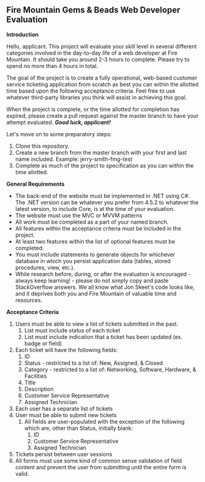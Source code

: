 ## Fire Mountain Gems & Beads Web Developer Evaluation
**Introduction**

Hello, applicant. This project will evaluate your skill level in several different categories involved in the day-to-day life of a web developer at Fire Mountain. It should take you around 2-3 hours to complete. Please try to spend no more than 4 hours in total.

The goal of the project is to create a fully operational, web-based customer service ticketing application from scratch as best you can within the allotted time based upon the following acceptance criteria. Feel free to use whatever third-party libraries you think will assist in achieving this goal.

When the project is complete, or the time allotted for completion has expired, please create a pull request against the master branch to have your attempt evaluated. ***Good luck, applicant!***

Let's move on to some preparatory steps:

 1. Clone this repository.
 2. Create a new branch from the master branch with your first and last name included.
	 Example: jerry-smith-fmg-test
 3. Complete as much of the project to specification as you can within the time allotted.

**General Requirements**
 - The back-end of the website must be implemented in .NET using C#. The .NET version can be whatever you prefer from 4.5.2 to whatever the latest version, to include Core, is at the time of your evaluation.
 - The website must use the MVC or MVVM patterns
 - All work must be completed as a part of your named branch.
 - All features within the acceptance criteria must be included in the project.
 - At least two features within the list of optional features must be completed.
 - You must include statements to generate objects for whichever database in which you persist application data (tables, stored procedures, view, etc.).
 - While research before, during, or after the evaluation is encouraged - always keep learning! - please do not simply copy and paste StackOverflow answers. We all know what Jon Skeet's code looks like, and it deprives both you and Fire Mountain of valuable time and resources.

**Acceptance Criteria**
 1. Users must be able to view a list of tickets submitted in the past.
    1. List must include status of each ticket
    2. List must include indication that a ticket has been updated (ex. badge or field)
 2. Each ticket will have the following fields:
    1. ID
    2. Status - restricted to a list of: New, Assigned, & Closed
    3. Category - restricted to a list of: Networking, Software, Hardware, & Facilities
    4. Title
    5. Description
    6. Customer Service Representative
    7. Assigned Technician
 3. Each user has a separate list of tickets
 4. User must be able to submit new tickets
    1. All fields are user-populated with the exception of the following which are, other than Status, initially blank:
       1. ID
       2. Customer Service Representative
       3. Assigned Technician
 5. Tickets persist between user sessions
 6. All forms must use some kind of common sense validation of field content and prevent the user from submitting until the entire form is valid.